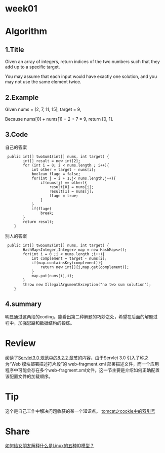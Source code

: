 # week01

# Algorithm

## 1.Title  
Given an array of integers, return indices of the two numbers such that they add up to a specific target.

You may assume that each input would have exactly one solution, and you may not use the same element twice.

## 2.Example  
Given nums = [2, 7, 11, 15], target = 9,

Because nums[0] + nums[1] = 2 + 7 = 9,
return [0, 1].

## 3.Code  

自己的答案
```
 public int[] twoSum1(int[] nums, int target) {
        int[] result = new int[2];
        for (int i = 0; i < nums.length ; i++){
            int other = target - nums[i];
            boolean flage = false;
            for(int j = i + 1;j< nums.length;j++){
                if(nums[j] == other){
                    result[0] = nums[i];
                    result[1] = nums[j];
                    flage = true;
                }
            }
            if(flage)
                break;
        }
        return result;
    }
```

别人的答案
```
 public int[] twoSum2(int[] nums, int target) {
        HashMap<Integer,Integer> map = new HashMap<>();
        for(int i = 0 ;i < nums.length ;i++){
            int complement = target - nums[i];
            if(map.containsKey(complement)){
                return new int[]{i,map.get(complement)};
            }
            map.put(nums[i],i);
        }
        throw new IllegalArgumentException("no two sum solution");
    }
```
## 4.summary  

明显通过这两段的coding，能看出第二种解题的巧妙之处，希望在后面的解题过程中，加强思路和数据结构的锻炼。

# Review
阅读了[Servlet3.0 规范中的8.2.2 章节](https://download.oracle.com/otn-pub/jcp/servlet-3.0-fr-eval-oth-JSpec/servlet-3_0-final-spec.pdf?AuthParam=1563616939_899fbed446effc92e11674847b3c3c36)的内容，由于Servlet 3.0 引入了称之为“Web 模块部署描述符片段”的 web-fragment.xml 部署描述文件，而一个应用程序中可能会存在多个web-fragment.xml文件，这一节主要是介绍如何正确配置该配置文件的加载顺序。


# Tip
这个是自己工作中解决问题收获的某一个知识点。
	[tomcat之cookie中的双引号](https://blog.csdn.net/qq_29340989/article/details/90346079)


# Share
[如何给女朋友解释什么是Linux的五种IO模型？](https://mp.weixin.qq.com/s/XzLHy41JrCV_y3BZpeTgwQ)

